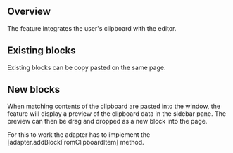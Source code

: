 ## Overview

The feature integrates the user's clipboard with the editor.

## Existing blocks

Existing blocks can be copy pasted on the same page.

## New blocks

When matching contents of the clipboard are pasted into the window, the feature
will display a preview of the clipboard data in the sidebar pane. The preview
can then be drag and dropped as a new block into the page.

For this to work the adapter has to implement the
[adapter.addBlockFromClipboardItem] method.
